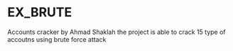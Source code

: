 # EX_BRUTE
Accounts cracker by Ahmad Shaklah
the project is able to crack 15 type of accoutns using brute force attack
